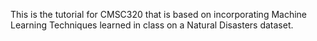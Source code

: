 This is the tutorial for CMSC320 that is based on incorporating Machine Learning Techniques learned in class on a Natural Disasters dataset.
